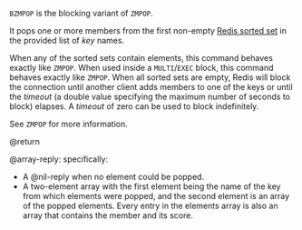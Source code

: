 `BZMPOP` is the blocking variant of `ZMPOP`.

It pops one or more members from the first non-empty [Redis sorted set](/docs/data-types/sorted-sets) in the provided list of _key_ names.

When any of the sorted sets contain elements, this command behaves exactly like `ZMPOP`.
When used inside a `MULTI`/`EXEC` block, this command behaves exactly like `ZMPOP`.
When all sorted sets are empty, Redis will block the connection until another client adds members to one of the keys or until the _timeout_ (a double value specifying the maximum number of seconds to block) elapses.
A _timeout_ of zero can be used to block indefinitely.

See `ZMPOP` for more information.

@return

@array-reply: specifically:

* A @nil-reply when no element could be popped.
* A two-element array with the first element being the name of the key from which elements were popped, and the second element is an array of the popped elements. Every entry in the elements array is also an array that contains the member and its score.

